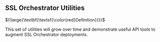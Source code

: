 ## SSL Orchestrator Utilities

${\large{\textbf{\textsf{\color{red}Definition}}}}$

This set of utilities will grow over time and demonstrate useful API tools to augment SSL Orchestrator deployments.
